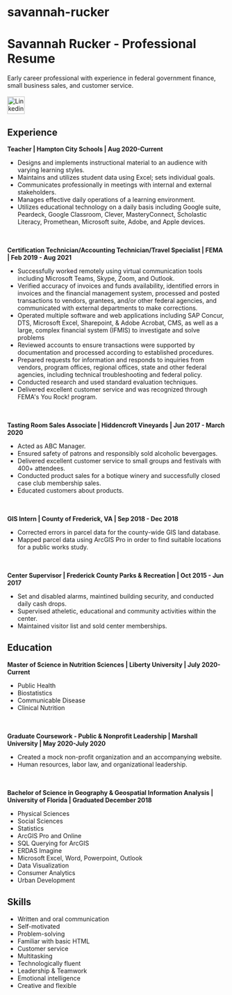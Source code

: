 # savannah-rucker
<html>
<head>
    <h1>Savannah Rucker - Professional Resume</h1>
      Early career professional with experience in federal government finance, small business sales, and customer service.
        <br></br>
     <a href="https://www.linkedin.com/in/savannah-rucker/"> <img src="https://content.linkedin.com/content/dam/me/business/en-us/amp/brand-site/v2/bg/LI-Bug.svg.original.svg" alt=Linkedin width="40" height="40"> </a> 
     
</head>
<body>
    <h2>Experience</h2>
    <strong>Teacher | Hampton City Schools | Aug 2020-Current</strong>
      <ul>
        <li>Designs and implements instructional material to an audience with varying learning styles.</li>
        <li>Maintains and utilizes student data using Excel; sets individual goals.</li>
        <li>Communicates professionally in meetings with internal and external
            stakeholders.</li>
        <li>Manages effective daily operations of a learning environment.</li>
        <li>Utilizes educational technology on a daily basis including Google suite,
           Peardeck, Google Classroom, Clever, MasteryConnect, Scholastic
           Literacy, Promethean, Microsoft suite, Adobe, and Apple devices.</li>
      </ul>
        <br></br>
    <strong>Certification Technician/Accounting Technician/Travel Specialist | FEMA | Feb 2019 - Aug 2021</strong>
      <ul>
        <li>Successfully worked remotely using virtual communication tools
            including Microsoft Teams, Skype, Zoom, and Outlook.</li>
        <li>Verified accuracy of invoices and funds availability, identified errors in
            invoices and the financial management system, processed and posted
            transactions to vendors, grantees, and/or other federal agencies, and
            communicated with external departments to make corrections.</li>
        <li>Operated multiple software and web applications including SAP
            Concur, DTS, Microsoft Excel, Sharepoint, & Adobe Acrobat, CMS, as
            well as a large, complex financial system (IFMIS) to investigate and
            solve problems</li>
        <li>Reviewed accounts to ensure transactions were supported by
            documentation and processed according to established procedures.</li>
        <li>Prepared requests for information and responds to inquiries from
            vendors, program offices, regional offices, state and other federal
            agencies, including technical troubleshooting and federal policy.</li>
      <li>Conducted research and used standard evaluation techniques.</li>
      <li>Delivered excellent customer service and was recognized through
          FEMA's You Rock! program.</li>
      </ul>
      <br></br>
      <strong>Tasting Room Sales Associate | Hiddencroft Vineyards | Jun 2017 - March 2020</strong>
      <ul>
        <li>Acted as ABC Manager.</li>
        <li>Ensured safety of patrons and responsibly sold alcoholic bevergages.</li>
        <li>Delivered excellent customer service to small groups and festivals with 400+ attendees.</li>
        <li>Conducted product sales for a botique winery and successfully closed case club membership sales.</li>
        <li>Educated customers about products.</li>
      </ul>
      <br></br>
       <strong>GIS Intern | County of Frederick, VA | Sep 2018 - Dec 2018</strong>
      <ul>
        <li>Corrected errors in parcel data for the county-wide GIS land database.</li>
        <li>Mapped parcel data using ArcGIS Pro in order to find suitable locations for a public works study.</li>
      </ul>
      <br></br>
       <strong>Center Supervisor | Frederick County Parks & Recreation | Oct 2015 - Jun 2017</strong>
      <ul>
        <li>Set and disabled alarms, maintined building security, and conducted daily cash drops. </li>
        <li>Supervised atheletic, educational and community activities within the center.</li>
        <li>Maintained visitor list and sold center memberships.</li>
      </ul>
    <h2>Education</h2>
    <strong>Master of Science in Nutrition Sciences | Liberty University | July 2020-Current</strong>
      <ul>
        <li>Public Health</li>
        <li>Biostatistics</li>
        <li>Communicable Disease</li>
        <li>Clinical Nutrition</li>
      </ul>
        <br></br>
    <strong>Graduate Coursework - Public & Nonprofit Leadership | Marshall University | May 2020-July 2020</strong>
      <ul>
        <li>Created a mock non-profit organization and an accompanying website.</li>
        <li>Human resources, labor law, and organizational leadership.</li>
      </ul>
       <br></br>
    <strong>Bachelor of Science in Geography & Geospatial Information Analysis | University of Florida | Graduated December 2018</strong>
      <ul>
        <li>Physical Sciences</li>
        <li>Social Sciences</li>
        <li>Statistics</li>
        <li>ArcGIS Pro and Online</li>
        <li>SQL Querying for ArcGIS</li>
        <li>ERDAS Imagine</li>
        <li>Microsoft Excel, Word, Powerpoint, Outlook</li>
        <li>Data Visualization</li>
        <li>Consumer Analytics</li>
        <li>Urban Development</li>
      </ul>
    <h2>Skills</h2>
    <ul>
        <li>Written and oral communication</li>
        <li>Self-motivated</li>
        <li>Problem-solving</li>
        <li>Familiar with basic HTML</li>
        <li>Customer service</li>
        <li>Multitasking</li>
        <li>Technologically fluent</li>
        <li>Leadership & Teamwork</li>
        <li>Emotional intelligence</li>
        <li>Creative and flexible</li>
      </ul>
  </body>
 </html>
